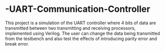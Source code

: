 # -UART-Communication-Controller
This project is a simulation of the UART controller where 4 bits of data are transmitted between two transmitting and receiving processors, implemented using Verilog. The user can change the data being transmitted from the testbench and also test the effects of introducing parity error and break error.
